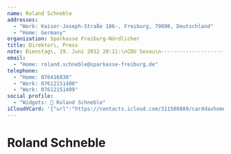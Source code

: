 ```yaml
---
name: Roland Schneble
addresses:
  - "Work: Kaiser-Joseph-Straße 186-, Freiburg, 79098, Deutschland"
  - "Home: Germany"
organization: Sparkasse Freiburg-Nördlicher
title: Direktor\, Press
note: Dienstag\, 19. Juni 2012 20:11:\nCDU Sexau\n------------------------------------------------------------------\nCDU Sexau
email:
  - "Home: roland.schneble@sparkasse-freiburg.de"
telephone:
  - "Home: 076416838"
  - "Work: 07612151400"
  - "Work: 07612151409"
social profile:
  - "Widgets: 🔄 Roland Schneble"
iCloudVCard: '{"url":"https://contacts.icloud.com/311500889/carddavhome/card/YmU1OTFjYjItOGVjNy00NzhhLWE2ZDItNjEyMTk3ZjhkOWYw.vcf","etag":"\"kmfhehgh\"","data":"BEGIN:VCARD\r\nVERSION:3.0\r\nFN:\r\nN:Schneble;Roland;;;\r\nUID:be591cb2-8ec7-478a-a6d2-612197f8d9f0\r\nADR;TYPE=WORK:;;Kaiser-Joseph-Straße 186-;Freiburg;;79098;Deutschland;\r\nADR;TYPE=HOME:;;;;;;Germany;\r\nPRODID:ez-vcard 0.9.13-fc\r\nREV:2025-04-03T22:09:43Z\r\nORG:Sparkasse Freiburg-Nördlicher;\r\nTITLE:Direktor\\, Press\r\nNOTE:Dienstag\\, 19. Juni 2012 20:11:\\nCDU Sexau\\n--------------------------\r\n ----------------------------------------\\nCDU Sexau\r\nEMAIL;TYPE=HOME:roland.schneble@sparkasse-freiburg.de\r\nTEL;TYPE=HOME:076416838\r\nTEL;TYPE=WORK:07612151400\r\nTEL;TYPE=WORK:07612151409\r\nX-SOCIALPROFILE;CHARSET=UTF-8;TYPE=widgets:🔄 Roland Schneble\r\nEND:VCARD"}'
---
```

# Roland Schneble